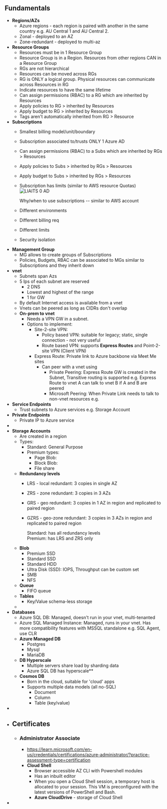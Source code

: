 ## Fundamentals
- **Regions/AZs**
	- Azure regions - each region is paired with another in the same country e.g. AU Central 1 and AU Central 2.
	- Zonal - deployed to an AZ
	- Zone-redundant - deployed to multi-az
- **Resource Groups**
	- Resources must be in 1 Resource Group
	- Resource Group is in a Region. Resources from other regions CAN in a Resource Group
	- RGs are not hierarchical
	- Resources can be moved across RGs
	- RG is ONLY a logical group. Physical resources can communicate across Resources in RG
	- Indicate resources to have the same lifetime
	- Can assign permissions (RBAC) to a RG which are inherited by Resources
	- Apply policies to RG > inherited by Resources
	- Apply budget to RG > inherited by Resources
	- Tags aren't automatically inherited from RG > Resource
- **Subscriptions**
	- Smallest billing model/unit/boundary
	- Subscription associated to/trusts ONLY 1 Azure AD
	- Can assign permissions (RBAC) to a Subs which are inherited by RGs > Resources
	- Apply policies to Subs > inherited by RGs > Resources
	- Apply budget to Subs > inherited by RGs > Resources
	- Subscription has limits (similar to AWS resource Quotas) ![LIAITS 0 AD ](Exported%20image%2020241201151910-0.png)  
	  
	  Why/when to use subscriptions -- similar to AWS account
	- Different environments
	- Different billing req
	- Different limits
	- Security isolation
- **Management Group**
	- MG allows to create groups of Subscriptions
	- Policies, Budgets, RBAC can be associated to MGs similar to Subscriptions and they inherit down
- **vnet**
	- Subnets span Azs
	- 5 Ips of each subnet are reserved
		- 2 DNS
		- Lowest and highest of the range
		- 1 for GW
	- By default Internet access is available from a vnet
	- Vnets can be peered as long as CIDRs don't overlap
	- **On-prem to vnet**
		- Needs a VPN GW in a subnet.
		- Options to implement:
			- Site-2-site VPN:
				- Policy based VPN: suitable for legacy; static, single connection - not very useful
				- Route based VPN: supports **Express Routes** and Point-2-site VPN (Client VPN)
			- Express Route: Private link to Azure backbone via Meet Me sites
				- Can peer with a vnet using
					- Private Peering: Express Route GW is created in the Subnet, Transitive routing is supported e.g. Express Route to vnet A can talk to vnet B if A and B are peered
					- Microsoft Peering: When Private Link needs to talk to non-vnet resources e.g.
- **Service Endpoints**
	- Trust subnets to Azure services e.g. Storage Account
- **Private Endpoints**
	- Private IP to Azure service
-
- **Storage Accounts**
	- Are created in a region
	- Types:
		- Standard: General Purpose
		- Premium types:
			- Page Blob:
			- Block Blob:
			- File share
	- **Redundancy levels**
		- LRS - local redundant: 3 copies in single AZ
		- ZRS - zone redundant: 3 copies in 3 AZs
		- GRS - geo redundant: 3 copies in 1 AZ in region and replicated to paired region
		- GZRS - geo-zone redundant: 3 copies in 3 AZs in region and replicated to paired region   
		  
		  Standard: has all redundancy levels  
		  Premium: has LRS and ZRS only
	- **Blob**
		- Premium SSD
		- Standard SSD
		- Standard HDD
		- Ultra Disk (SSD): IOPS, Throughput can be custom set
		- SMB
		- NFS
	- **Queue**
		- FIFO queue
	- **Tables**
		- Key/Value schema-less storage
	-
- **Databases**
	- Azure SQL DB: Managed, doesn't run in your vnet, multi-tenanted
	- Azure SQL Managed Instance: Managed, runs in your vnet. Has more compatibility features with MSSQL standalone e.g. SQL Agent, use CLR
	- **Azure Managed DB**
		- Postgres
		- Mysql
		- MariaDB
	- **DB Hyperscale**
		- Multiple servers share load by sharding data
		- Azure SQL DB has hyperscale**
	- **Cosmos DB**
		- Born in the cloud, suitable for 'cloud' apps
		- Supports multiple data models (all no-SQL)
			- Document
			- Column
			- Table (key/value)
-
- ## Certificates
	- ### Administrator Associate
		- https://learn.microsoft.com/en-us/credentials/certifications/azure-administrator/?practice-assessment-type=certification
		- **Cloud Shell**
			- Browser accessible AZ CLI with Powershell modules
			- Has an inbuilt editor
			- When you open a Cloud Shell session, a temporary host is allocated to your session. This VM is preconfigured with the latest versions of PowerShell and Bash.
			- **Azure CloudDrive** - storage of Cloud Shell
-